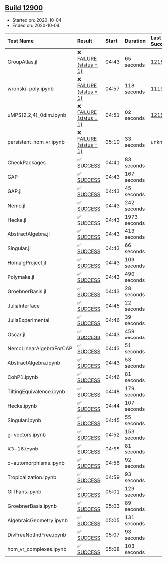 ## [Build 12900](https://oscarci.mathematik.uni-kl.de/job/oscar/12900/)

* Started on: 2020-10-04
* Ended on: 2020-10-04

| Test Name    | Result | Start | Duration | Last Success | First Failure |
|:-------------|:-------|:------|:---------|:-------------|:--------------|
| GroupAtlas.jl | ❌ [FAILURE (status = 1)](https://oscarci.mathematik.uni-kl.de/job/oscar/12900/artifact/logs/build-12900/GroupAtlas.jl.log) | 04:43 | 65 seconds | [12167](https://oscarci.mathematik.uni-kl.de/job/oscar/12167/) | [12168](https://oscarci.mathematik.uni-kl.de/job/oscar/12168/) |
| wronski-poly.ipynb | ❌ [FAILURE (status = 1)](https://oscarci.mathematik.uni-kl.de/job/oscar/12900/artifact/logs/build-12900/wronski-poly.ipynb.log) | 04:57 | 118 seconds | [11192](https://oscarci.mathematik.uni-kl.de/job/oscar/11192/) | [11193](https://oscarci.mathematik.uni-kl.de/job/oscar/11193/) |
| uMPS(2,2,4)_0dim.ipynb | ❌ [FAILURE (status = 1)](https://oscarci.mathematik.uni-kl.de/job/oscar/12900/artifact/logs/build-12900/uMPS-2-2-4-_0dim.ipynb.log) | 04:51 | 82 seconds | [12167](https://oscarci.mathematik.uni-kl.de/job/oscar/12167/) | [12168](https://oscarci.mathematik.uni-kl.de/job/oscar/12168/) |
| persistent_hom_vr.ipynb | ❌ [FAILURE (status = 1)](https://oscarci.mathematik.uni-kl.de/job/oscar/12900/artifact/logs/build-12900/persistent_hom_vr.ipynb.log) | 05:10 | 33 seconds | unknown | unknown |
| CheckPackages | ✅ [SUCCESS](https://oscarci.mathematik.uni-kl.de/job/oscar/12900/artifact/logs/build-12900/CheckPackages.log) | 04:41 | 83 seconds |  |  |
| GAP | ✅ [SUCCESS](https://oscarci.mathematik.uni-kl.de/job/oscar/12900/artifact/logs/build-12900/GAP.log) | 04:43 | 167 seconds |  |  |
| GAP.jl | ✅ [SUCCESS](https://oscarci.mathematik.uni-kl.de/job/oscar/12900/artifact/logs/build-12900/GAP.jl.log) | 04:43 | 45 seconds |  |  |
| Nemo.jl | ✅ [SUCCESS](https://oscarci.mathematik.uni-kl.de/job/oscar/12900/artifact/logs/build-12900/Nemo.jl.log) | 04:43 | 242 seconds |  |  |
| Hecke.jl | ✅ [SUCCESS](https://oscarci.mathematik.uni-kl.de/job/oscar/12900/artifact/logs/build-12900/Hecke.jl.log) | 04:43 | 1973 seconds |  |  |
| AbstractAlgebra.jl | ✅ [SUCCESS](https://oscarci.mathematik.uni-kl.de/job/oscar/12900/artifact/logs/build-12900/AbstractAlgebra.jl.log) | 04:43 | 413 seconds |  |  |
| Singular.jl | ✅ [SUCCESS](https://oscarci.mathematik.uni-kl.de/job/oscar/12900/artifact/logs/build-12900/Singular.jl.log) | 04:43 | 66 seconds |  |  |
| HomalgProject.jl | ✅ [SUCCESS](https://oscarci.mathematik.uni-kl.de/job/oscar/12900/artifact/logs/build-12900/HomalgProject.jl.log) | 04:43 | 109 seconds |  |  |
| Polymake.jl | ✅ [SUCCESS](https://oscarci.mathematik.uni-kl.de/job/oscar/12900/artifact/logs/build-12900/Polymake.jl.log) | 04:43 | 490 seconds |  |  |
| GroebnerBasis.jl | ✅ [SUCCESS](https://oscarci.mathematik.uni-kl.de/job/oscar/12900/artifact/logs/build-12900/GroebnerBasis.jl.log) | 04:43 | 28 seconds |  |  |
| JuliaInterface | ✅ [SUCCESS](https://oscarci.mathematik.uni-kl.de/job/oscar/12900/artifact/logs/build-12900/JuliaInterface.log) | 04:45 | 22 seconds |  |  |
| JuliaExperimental | ✅ [SUCCESS](https://oscarci.mathematik.uni-kl.de/job/oscar/12900/artifact/logs/build-12900/JuliaExperimental.log) | 04:46 | 39 seconds |  |  |
| Oscar.jl | ✅ [SUCCESS](https://oscarci.mathematik.uni-kl.de/job/oscar/12900/artifact/logs/build-12900/Oscar.jl.log) | 04:43 | 459 seconds |  |  |
| NemoLinearAlgebraForCAP | ✅ [SUCCESS](https://oscarci.mathematik.uni-kl.de/job/oscar/12900/artifact/logs/build-12900/NemoLinearAlgebraForCAP.log) | 04:43 | 51 seconds |  |  |
| AbstractAlgebra.ipynb | ✅ [SUCCESS](https://oscarci.mathematik.uni-kl.de/job/oscar/12900/artifact/logs/build-12900/AbstractAlgebra.ipynb.log) | 04:43 | 53 seconds |  |  |
| CohP1.ipynb | ✅ [SUCCESS](https://oscarci.mathematik.uni-kl.de/job/oscar/12900/artifact/logs/build-12900/CohP1.ipynb.log) | 04:46 | 81 seconds |  |  |
| TiltingEquivalence.ipynb | ✅ [SUCCESS](https://oscarci.mathematik.uni-kl.de/job/oscar/12900/artifact/logs/build-12900/TiltingEquivalence.ipynb.log) | 04:48 | 179 seconds |  |  |
| Hecke.ipynb | ✅ [SUCCESS](https://oscarci.mathematik.uni-kl.de/job/oscar/12900/artifact/logs/build-12900/Hecke.ipynb.log) | 04:44 | 107 seconds |  |  |
| Singular.ipynb | ✅ [SUCCESS](https://oscarci.mathematik.uni-kl.de/job/oscar/12900/artifact/logs/build-12900/Singular.ipynb.log) | 04:45 | 55 seconds |  |  |
| g-vectors.ipynb | ✅ [SUCCESS](https://oscarci.mathematik.uni-kl.de/job/oscar/12900/artifact/logs/build-12900/g-vectors.ipynb.log) | 04:52 | 153 seconds |  |  |
| K3-16.ipynb | ✅ [SUCCESS](https://oscarci.mathematik.uni-kl.de/job/oscar/12900/artifact/logs/build-12900/K3-16.ipynb.log) | 04:55 | 81 seconds |  |  |
| c-automorphisms.ipynb | ✅ [SUCCESS](https://oscarci.mathematik.uni-kl.de/job/oscar/12900/artifact/logs/build-12900/c-automorphisms.ipynb.log) | 04:56 | 92 seconds |  |  |
| Tropicalization.ipynb | ✅ [SUCCESS](https://oscarci.mathematik.uni-kl.de/job/oscar/12900/artifact/logs/build-12900/Tropicalization.ipynb.log) | 04:59 | 93 seconds |  |  |
| GITFans.ipynb | ✅ [SUCCESS](https://oscarci.mathematik.uni-kl.de/job/oscar/12900/artifact/logs/build-12900/GITFans.ipynb.log) | 05:01 | 129 seconds |  |  |
| GroebnerBasis.ipynb | ✅ [SUCCESS](https://oscarci.mathematik.uni-kl.de/job/oscar/12900/artifact/logs/build-12900/GroebnerBasis.ipynb.log) | 05:03 | 89 seconds |  |  |
| AlgebraicGeometry.ipynb | ✅ [SUCCESS](https://oscarci.mathematik.uni-kl.de/job/oscar/12900/artifact/logs/build-12900/AlgebraicGeometry.ipynb.log) | 05:05 | 131 seconds |  |  |
| DivFreeNotIndFree.ipynb | ✅ [SUCCESS](https://oscarci.mathematik.uni-kl.de/job/oscar/12900/artifact/logs/build-12900/DivFreeNotIndFree.ipynb.log) | 05:07 | 93 seconds |  |  |
| hom_vr_complexes.ipynb | ✅ [SUCCESS](https://oscarci.mathematik.uni-kl.de/job/oscar/12900/artifact/logs/build-12900/hom_vr_complexes.ipynb.log) | 05:08 | 103 seconds |  |  |
